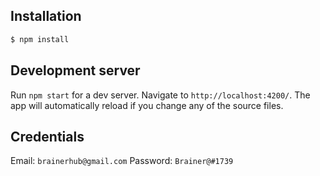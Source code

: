 ## Installation

```bash
$ npm install
```

## Development server

Run `npm start` for a dev server. Navigate to `http://localhost:4200/`. The app will automatically reload if you change any of the source files.


## Credentials

Email: `brainerhub@gmail.com`
Password: `Brainer@#1739`